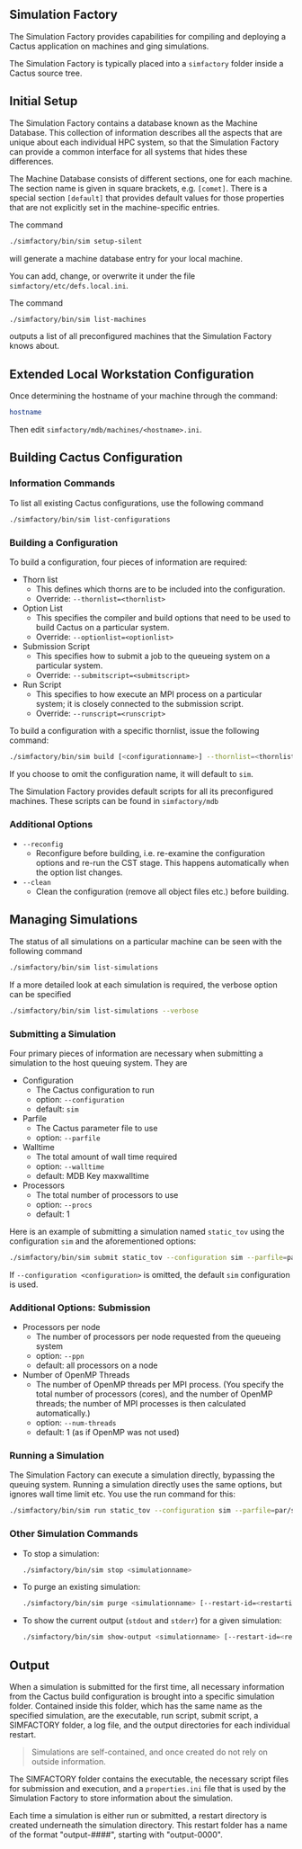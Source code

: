 ## Simulation Factory

The Simulation Factory provides capabilities for compiling and deploying a Cactus application on machines and ging simulations.

The Simulation Factory is typically placed into a `simfactory` folder inside a Cactus source tree.

## Initial Setup

The Simulation Factory contains a database known as the Machine Database. This collection of information describes all the aspects that are unique about each individual HPC system, so that the Simulation Factory can provide a common interface for all systems that hides these differences.

The Machine Database consists of different sections, one for each machine. The section name is given in square brackets, e.g. `[comet]`. There is a special section `[default]` that provides default values for those properties that are not explicitly set in the machine-specific entries.

The command

```bash
./simfactory/bin/sim setup-silent
```

will generate a machine database entry for your local machine.

You can add, change, or overwrite it under the file `simfactory/etc/defs.local.ini`.

The command

```bash
./simfactory/bin/sim list-machines
```

outputs a list of all preconfigured machines that the Simulation Factory knows about.

## Extended Local Workstation Configuration

Once determining the hostname of your machine through the command:

```bash
hostname
```

Then edit `simfactory/mdb/machines/<hostname>.ini`.

## Building Cactus Configuration

### Information Commands

To list all existing Cactus configurations, use the following command

```bash
./simfactory/bin/sim list-configurations
```

### Building a Configuration

To build a configuration, four pieces of information are required:

- Thorn list
	- This defines which thorns are to be included into the configuration.
	- Override: `--thornlist=<thornlist>`
- Option List
	- This specifies the compiler and build options that need to be used to build Cactus on a particular system.
	- Override: `--optionlist=<optionlist>`
- Submission Script
	- This specifies how to submit a job to the queueing system on a particular system.
	- Override: `--submitscript=<submitscript>`
- Run Script
	- This specifies to how execute an MPI process on a particular system; it is closely connected to the submission script.
	- Override: `--runscript=<runscript>`

To build a configuration with a specific thornlist, issue the following command:

```bash
./simfactory/bin/sim build [<configurationname>] --thornlist=<thornlist>
```

If you choose to omit the configuration name, it will default to `sim`.

The Simulation Factory provides default scripts for all its preconfigured machines. These scripts can be found in `simfactory/mdb`

### Additional Options

- `--reconfig`
	- Reconfigure before building, i.e. re-examine the configuration options and re-run the CST stage. This happens automatically when the option list changes.
- `--clean`
	- Clean the configuration (remove all object files etc.) before building.

## Managing Simulations

The status of all simulations on a particular machine can be seen with the following command

```bash
./simfactory/bin/sim list-simulations
```

If a more detailed look at each simulation is required, the verbose option can be specified

```bash
./simfactory/bin/sim list-simulations --verbose
```

### Submitting a Simulation

Four primary pieces of information are necessary when submitting a simulation to the host queuing system. They are

- Configuration
	- The Cactus configuration to run
	- option: `--configuration`
	- default: `sim`
- Parfile
	- The Cactus parameter file to use
	- option: `--parfile`
- Walltime
	- The total amount of wall time required
	- option: `--walltime`
	- default: MDB Key maxwalltime
- Processors
	- The total number of processors to use
	- option: `--procs`
	- default: 1

Here is an example of submitting a simulation named `static_tov` using the configuration `sim` and the aforementioned options:

```bash
./simfactory/bin/sim submit static_tov --configuration sim --parfile=par/static_tov.par --walltime=4:00:00 --procs=8
```

If `--configuration <configuration>` is omitted, the default `sim` configuration is used.

### Additional Options: Submission

- Processors per node
	- The number of processors per node requested from the queueing system
	- option: `--ppn`
	- default: all processors on a node
- Number of OpenMP Threads
	- The number of OpenMP threads per MPI process. (You specify the total number of processors (cores), and the number of OpenMP threads; the number of MPI processes is then calculated automatically.)
	- option: `--num-threads`
	- default: 1 (as if OpenMP was not used)

### Running a Simulation

The Simulation Factory can execute a simulation directly, bypassing the queuing system. Running a simulation directly uses the same options, but ignores wall time limit etc. You use the run command for this:

```bash
./simfactory/bin/sim run static_tov --configuration sim --parfile=par/static_tov.par --procs=8
```

### Other Simulation Commands

- To stop a simulation:
	```bash
	./simfactory/bin/sim stop <simulationname>
	```
- To purge an existing simulation:
	```bash
	./simfactory/bin/sim purge <simulationname> [--restart-id=<restartid>]
	```
- To show the current output (`stdout` and `stderr`) for a given simulation:
	```bash
	./simfactory/bin/sim show-output <simulationname> [--restart-id=<restartid>]
	``` 
	
## Output

When a simulation is submitted for the first time, all necessary information from the Cactus build configuration is brought into a specific simulation folder. Contained inside this folder, which has the same name as the specified simulation, are the executable, run script, submit script, a SIMFACTORY folder, a log file, and the output directories for each individual restart.

> Simulations are self-contained, and once created do not rely on outside information.

The SIMFACTORY folder contains the executable, the necessary script files for submission and execution, and a `properties.ini` file that is used by the Simulation Factory to store information about the simulation.

Each time a simulation is either run or submitted, a restart directory is created underneath the simulation directory. This restart folder has a name of the format "output-####", starting with "output-0000".